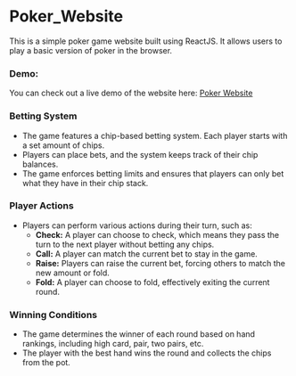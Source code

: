 # Poker_Website

This is a simple poker game website built using ReactJS. It allows users to play a basic version of poker in the browser.

### Demo:
You can check out a live demo of the website here: [Poker Website](https://project-series-f21.web.app/)

### Betting System

- The game features a chip-based betting system. Each player starts with a set amount of chips.
- Players can place bets, and the system keeps track of their chip balances.
- The game enforces betting limits and ensures that players can only bet what they have in their chip stack.

### Player Actions

- Players can perform various actions during their turn, such as:
  - **Check:** A player can choose to check, which means they pass the turn to the next player without betting any chips.
  - **Call:** A player can match the current bet to stay in the game.
  - **Raise:** Players can raise the current bet, forcing others to match the new amount or fold.
  - **Fold:** A player can choose to fold, effectively exiting the current round.

### Winning Conditions

- The game determines the winner of each round based on hand rankings, including high card, pair, two pairs, etc.
- The player with the best hand wins the round and collects the chips from the pot.
